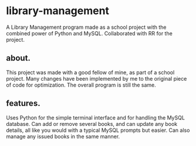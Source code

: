 # library-management
A Library Management program made as a school project with the combined power of Python and MySQL. Collaborated with RR for the project.

## about.
This project was made with a good fellow of mine, as part of a school project. Many changes have been implemented by me to the original piece of code for optimization. The overall program is still the same.

## features.
Uses Python for the simple terminal interface and for handling the MySQL database. Can add or remove several books, and can update any book details, all like you would with a typical MySQL prompts but easier. Can also manage any issued books in the same manner.
